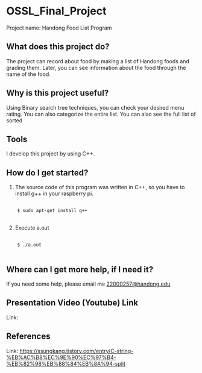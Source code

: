 # OSSL_Final_Project
  Project name: Handong Food List Program
## What does this project do?
  The project can record about food by making a list of Handong foods and grading them. Later, you can see information about the food through the name of the food.
## Why is this project useful?
  Using Binary search tree techniques, you can check your desired menu rating. You can also categorize the entire list. You can also see the full list of sorted
## Tools
  I develop this project by using C++.
## How do I get started?
  1. The source code of this program was written in C++, so you have to install g++ in your raspberry pi.
  <pre> <code>
    $ sudo apt-get install g++
  </code> </pre>
  2. Execute a.out
  <pre> <code>
    $ ./a.out
  </code> </pre>
## Where can I get more help, if I need it?
  If you need some help, please email me 22000257@handong.edu
## Presentation Video (Youtube) Link
  Link: 
## References
  Link: <https://ssungkang.tistory.com/entry/C-string-%EB%AC%B8%EC%9E%90%EC%97%B4-%EB%82%98%EB%88%84%EB%8A%94-split>
